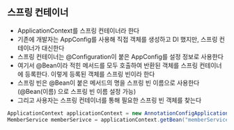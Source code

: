 ## 스프링 컨테이너

- ApplicationContext를 스프링 컨테이너라 한다
- 기존에 개발자는 AppConfig를  사용해 직접 객체를 생성하고 DI 했지만, 스프링 컨테이너가 대신한다
- 스프링 컨테이너는 @Configuration이 붙은 AppConfig를 설정 정보로 사용한다
- 여기서 @Bean이라 적힌 메서드를 모두 호출하여 반환된 객체를 스프링 컨테이너에 등록한다. 이렇게 등록된 객체를 스프링 빈이라 한다
- 스프링 빈은 @Bean이 붙은 메서드의 명을 스프링 빈 이름으로 사용한다 (@Bean(이름) 으로 스프링 빈 이름 설정 가능)
- 그리고 사용자는 스프링 컨테이너를 통해 필요한 스프링 빈 객체를 찾는다

```java
ApplicationContext applicationContext = new AnnotationConfigApplicationContext(AppConfig.class);
MemberService memberSerivce = applicationContext.getBean("memberService",MemberService.class);
```
